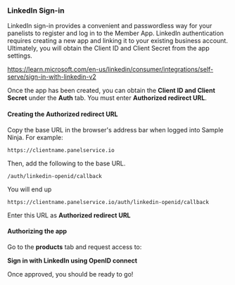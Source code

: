 ### LinkedIn Sign-in

LinkedIn sign-in provides a convenient and passwordless way for your panelists to register and log in to the Member App. LinkedIn authentication requires creating a new app and linking it to your existing business account. Ultimately, you will obtain the Client ID and Client Secret from the app settings.

https://learn.microsoft.com/en-us/linkedin/consumer/integrations/self-serve/sign-in-with-linkedin-v2

Once the app has been created, you can obtain the **Client ID and Client Secret** under the **Auth** tab. You must enter **Authorized redirect URL**. 

#### Creating the Authorized redirect URL

Copy the base URL in the browser's address bar when logged into Sample Ninja. For example:
```
https://clientname.panelservice.io
```
Then, add the following to the base URL.
```
/auth/linkedin-openid/callback
```
You will end up 
```
https://clientname.panelservice.io/auth/linkedin-openid/callback
```

Enter this URL as **Authorized redirect URL**

#### Authorizing the app

Go to the **products** tab and request access to:

**Sign in with LinkedIn using OpenID connect**

Once approved, you should be ready to go!
